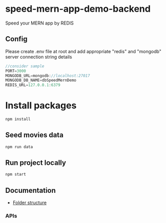 # speed-mern-app-demo-backend

Speed your MERN app by REDIS

## Config

Please create .env file at root and add appropriate "redis" and "mongodb" server connection string details

```js
//consider sample
PORT=3000
MONGODB_URL=mongodb://localhost:27017
MONGODB_DB_NAME=dbSpeedMernDemo
REDIS_URL=127.0.0.1:6379
```

# Install packages

```sh
npm install
```

## Seed movies data

```sh
npm run data
```

## Run project locally

```sh
npm start
```

## Documentation

- [Folder structure](./docs/folder-structure.md)

### APIs

